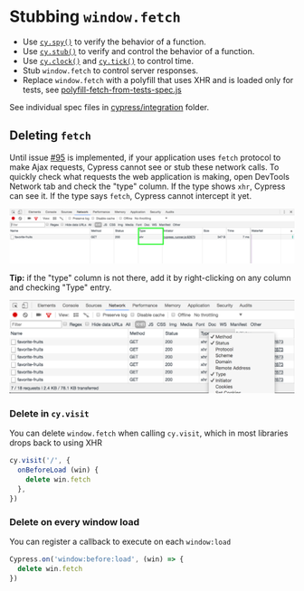 # Stubbing `window.fetch`

- Use [`cy.spy()`](https://on.cypress.io/spy) to verify the behavior of a function.
- Use [`cy.stub()`](https://on.cypress.io/stub) to verify and control the behavior of a function.
- Use [`cy.clock()`](https://on.cypress.io/clock) and [`cy.tick()`](https://on.cypress.io/tick) to control time.
- Stub `window.fetch` to control server responses.
- Replace `window.fetch` with a polyfill that uses XHR and is loaded only for tests, see [polyfill-fetch-from-tests-spec.js](cypress/integration/polyfill-fetch-from-tests-spec.js)

See individual spec files in [cypress/integration](cypress/integration) folder.

## Deleting `fetch`

Until issue [#95](https://github.com/cypress-io/cypress/issues/95) is implemented, if your application uses `fetch` protocol to make Ajax requests, Cypress cannot see or stub these network calls. To quickly check what requests the web application is making, open DevTools Network tab and check the "type" column. If the type shows `xhr`, Cypress can see it. If the type says `fetch`, Cypress cannot intercept it yet.

![Ajax type](images/type.png)

**Tip:** if the "type" column is not there, add it by right-clicking on any column and checking "Type" entry.

![Add type column to Network tab](images/add-type-column.png)

### Delete in `cy.visit`

You can delete `window.fetch` when calling `cy.visit`, which in most libraries drops back to using XHR

```javascript
cy.visit('/', {
  onBeforeLoad (win) {
    delete win.fetch
  },
})
```

### Delete on every window load

You can register a callback to execute on each `window:load`

```javascript
Cypress.on('window:before:load', (win) => {
  delete win.fetch
})
```
